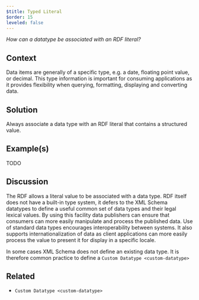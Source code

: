 ```yaml
---
$title: Typed Literal
$order: 15
leveled: false
---
```


*How can a datatype be associated with an RDF literal?*

## Context

Data items are generally of a specific type, e.g. a date, floating point value, or decimal. This type information is important for consuming applications as it provides flexibility when querying, formatting, displaying and converting data.

## Solution

Always associate a data type with an RDF literal that contains a structured value.

## Example(s)

TODO

## Discussion

The RDF allows a literal value to be associated with a data type. RDF itself does not have a built-in type system, it defers to the XML Schema datatypes to define a useful common set of data types and their legal lexical values. By using this facility data publishers can ensure that consumers can more easily manipulate and process the published data. Use of standard data types encourages interoperability between systems. It also supports internationalization of data as client applications can more easily process the value to present it for display in a specific locale.

In some cases XML Schema does not define an existing data type. It is therefore common practice to define a `Custom Datatype <custom-datatype>`

## Related

- `Custom Datatype <custom-datatype>`
